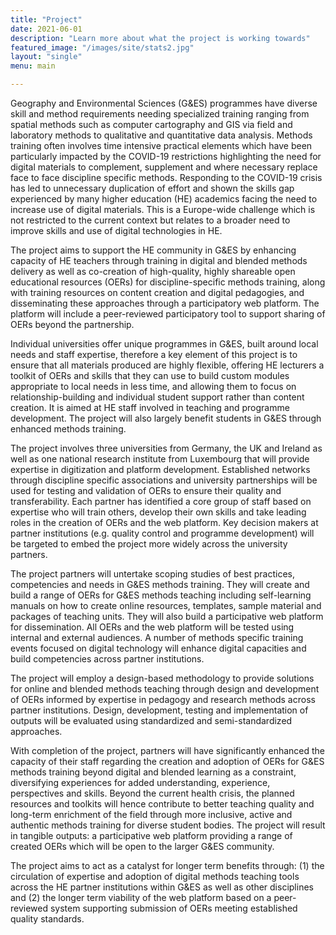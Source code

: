 ```yaml
---
title: "Project"
date: 2021-06-01
description: "Learn more about what the project is working towards"
featured_image: "/images/site/stats2.jpg"
layout: "single"
menu: main

---
```


Geography and Environmental Sciences (G&ES) programmes have diverse skill and method requirements needing specialized training ranging from spatial methods such as computer cartography and GIS via field and laboratory methods to qualitative and quantitative data analysis. Methods training often involves time intensive practical elements which have been particularly impacted by the COVID-19 restrictions highlighting the need for digital materials to complement, supplement and where necessary replace face to face discipline specific methods. Responding to the COVID-19 crisis has led to unnecessary duplication of effort and shown the skills gap experienced by many higher education (HE) academics facing the need to increase use of digital materials. This is a Europe-wide challenge which is not restricted to the current context but relates to a broader need to improve skills and use of digital technologies in HE.

The project aims to support the HE community in G&ES by enhancing capacity of HE teachers through training in digital and blended methods delivery as well as co-creation of high-quality, highly shareable open educational resources (OERs) for discipline-specific methods training, along with training resources on content creation and digital pedagogies, and disseminating these approaches through a participatory web platform. The platform will include a peer-reviewed participatory tool to support sharing of OERs beyond the partnership.

Individual universities offer unique programmes in G&ES, built around local needs and staff expertise, therefore a key element of this project is to ensure that all materials produced are highly flexible, offering HE lecturers a toolkit of OERs and skills that they can use to build custom modules appropriate to local needs in less time, and allowing them to focus on relationship-building and individual student support rather than content creation. It is aimed at HE staff involved in teaching and programme development. The project will also largely
benefit students in G&ES through enhanced methods training.

The project involves three universities from Germany, the UK and Ireland as well as one national research institute from Luxembourg that will provide expertise in digitization and platform development. Established networks through discipline specific associations and university partnerships will be used for testing and validation of OERs to ensure their quality and transferability. Each partner has identified a core group of staff based on expertise who will train others, develop their own skills and take leading roles in the creation of OERs and the web platform. Key decision makers at partner institutions (e.g. quality control and programme development) will be targeted to embed the project more widely across the university partners.

The project partners will untertake scoping studies of best practices, competencies and needs in G&ES methods training. They will create and build a range of OERs for G&ES methods teaching including self-learning manuals on how to create online resources, templates, sample material and packages of teaching units. They will also build a participative web platform for dissemination. All OERs and the web platform will be tested using internal and external audiences. A number of methods specific training events focused on digital technology will enhance digital capacities and build competencies across partner institutions.

The project will employ a design-based methodology to provide solutions for online and blended methods teaching through design and development of OERs informed by expertise in pedagogy and research methods across partner institutions. Design, development, testing and implementation of outputs will be evaluated using standardized and semi-standardized approaches.

With completion of the project, partners will have significantly enhanced the capacity of their staff regarding the creation and adoption of OERs for G&ES methods training beyond digital and blended learning as a constraint, diversifying experiences for added understanding, experience, perspectives and skills. Beyond the current health crisis, the planned resources and toolkits will hence contribute to better teaching quality and long-term enrichment of the field through more inclusive, active and authentic methods training for diverse student bodies. The project will result in tangible outputs: a participative web platform providing a range of created OERs which will be open to the larger G&ES community.

The project aims to act as a catalyst for longer term benefits through: (1) the circulation of expertise and adoption of digital methods teaching tools across the HE partner institutions within G&ES as well as other disciplines and (2) the longer term viability of the web platform based on a peer-reviewed system supporting submission of OERs meeting established quality standards.
